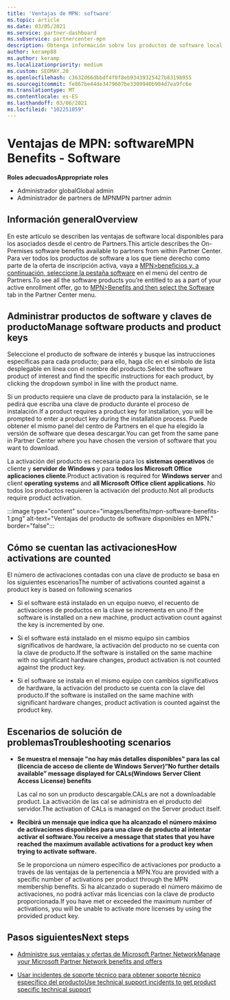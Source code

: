 ```yaml
---
title: 'Ventajas de MPN: software'
ms.topic: article
ms.date: 03/05/2021
ms.service: partner-dashboard
ms.subservice: partnercenter-mpn
description: Obtenga información sobre los productos de software local que se ofrecen como beneficios Microsoft Partner Network (MPN)
author: keramp88
ms.author: keramp
ms.localizationpriority: medium
ms.custom: SEOMAY.20
ms.openlocfilehash: c3632d66dbbdf4f0f8eb93439325427b8319b955
ms.sourcegitcommit: fe867be44de3479607be3309940b904d7ea9fc6e
ms.translationtype: MT
ms.contentlocale: es-ES
ms.lasthandoff: 03/06/2021
ms.locfileid: "102251059"
---
```

# <a name="mpn-benefits---software"></a><span data-ttu-id="9607a-103">Ventajas de MPN: software</span><span class="sxs-lookup"><span data-stu-id="9607a-103">MPN Benefits - Software</span></span>

<span data-ttu-id="9607a-104">**Roles adecuados**</span><span class="sxs-lookup"><span data-stu-id="9607a-104">**Appropriate roles**</span></span>

- <span data-ttu-id="9607a-105">Administrador global</span><span class="sxs-lookup"><span data-stu-id="9607a-105">Global admin</span></span>
- <span data-ttu-id="9607a-106">Administrador de partners de MPN</span><span class="sxs-lookup"><span data-stu-id="9607a-106">MPN partner admin</span></span>

## <a name="overview"></a><span data-ttu-id="9607a-107">Información general</span><span class="sxs-lookup"><span data-stu-id="9607a-107">Overview</span></span>

<span data-ttu-id="9607a-108">En este artículo se describen las ventajas de software local disponibles para los asociados desde el centro de Partners.</span><span class="sxs-lookup"><span data-stu-id="9607a-108">This article describes the On-Premises software benefits available to partners from within Partner Center.</span></span> <span data-ttu-id="9607a-109">Para ver todos los productos de software a los que tiene derecho como parte de la oferta de inscripción activa, vaya a  [MPN>beneficios y, a continuación, seleccione la pestaña software](https://partner.microsoft.com/dashboard/mpn/membership/benefits/software) en el menú del centro de Partners.</span><span class="sxs-lookup"><span data-stu-id="9607a-109">To see all the software products you’re entitled to as a part of your active enrollment offer, go to  [MPN>Benefits and then select the Software](https://partner.microsoft.com/dashboard/mpn/membership/benefits/software) tab in the Partner Center menu.</span></span>  

## <a name="manage-software-products-and-product-keys"></a><span data-ttu-id="9607a-110">Administrar productos de software y claves de producto</span><span class="sxs-lookup"><span data-stu-id="9607a-110">Manage software products and product keys</span></span>

<span data-ttu-id="9607a-111">Seleccione el producto de software de interés y busque las instrucciones específicas para cada producto; para ello, haga clic en el símbolo de lista desplegable en línea con el nombre del producto.</span><span class="sxs-lookup"><span data-stu-id="9607a-111">Select the software product of  interest and find the specific instructions for each product, by clicking the dropdown symbol in line with the product name.</span></span>

<span data-ttu-id="9607a-112">Si un producto requiere una clave de producto para la instalación, se le pedirá que escriba una clave de producto durante el proceso de instalación.</span><span class="sxs-lookup"><span data-stu-id="9607a-112">If a product requires a product key for installation, you will be prompted to enter a product key during the installation process.</span></span> <span data-ttu-id="9607a-113">Puede obtener el mismo panel del centro de Partners en el que ha elegido la versión de software que desea descargar.</span><span class="sxs-lookup"><span data-stu-id="9607a-113">You can get from the same pane in Partner Center where you have chosen the version of software that you want to download.</span></span>

<span data-ttu-id="9607a-114">La activación del producto es necesaria para los **sistemas operativos** de cliente y **servidor de Windows** y para **todos los Microsoft Office aplicaciones cliente**.</span><span class="sxs-lookup"><span data-stu-id="9607a-114">Product activation is required for **Windows server** and client **operating systems** and **all Microsoft Office client applications**.</span></span> <span data-ttu-id="9607a-115">No todos los productos requieren la activación del producto.</span><span class="sxs-lookup"><span data-stu-id="9607a-115">Not all products require product activation.</span></span>

:::image type="content" source="images/benefits/mpn-software-benefits-1.png" alt-text="Ventajas del producto de software disponibles en MPN." border="false":::

## <a name="how-activations-are-counted"></a><span data-ttu-id="9607a-117">Cómo se cuentan las activaciones</span><span class="sxs-lookup"><span data-stu-id="9607a-117">How activations are counted</span></span>

<span data-ttu-id="9607a-118">El número de activaciones contadas con una clave de producto se basa en los siguientes escenarios</span><span class="sxs-lookup"><span data-stu-id="9607a-118">The number of activations counted against a product key is based on following scenarios</span></span>

- <span data-ttu-id="9607a-119">Si el software está instalado en un equipo nuevo, el recuento de activaciones de productos en la clave se incrementa en uno.</span><span class="sxs-lookup"><span data-stu-id="9607a-119">If the software is installed on a new machine, product activation count against the key is incremented by one.</span></span>
 
- <span data-ttu-id="9607a-120">Si el software está instalado en el mismo equipo sin cambios significativos de hardware, la activación del producto no se cuenta con la clave de producto.</span><span class="sxs-lookup"><span data-stu-id="9607a-120">If the software is installed on the same machine with no significant hardware changes, product activation is not counted against the product key.</span></span>

- <span data-ttu-id="9607a-121">Si el software se instala en el mismo equipo con cambios significativos de hardware, la activación del producto se cuenta con la clave del producto.</span><span class="sxs-lookup"><span data-stu-id="9607a-121">If the software is installed on the same machine with significant hardware changes, product activation is counted against the product key.</span></span>

## <a name="troubleshooting-scenarios"></a><span data-ttu-id="9607a-122">Escenarios de solución de problemas</span><span class="sxs-lookup"><span data-stu-id="9607a-122">Troubleshooting scenarios</span></span>

- <span data-ttu-id="9607a-123">**Se muestra el mensaje "no hay más detalles disponibles" para las cal (licencia de acceso de cliente de Windows Server)**</span><span class="sxs-lookup"><span data-stu-id="9607a-123">**“No further details available” message displayed for CALs(Windows Server Client Access License) benefits**</span></span>

    <span data-ttu-id="9607a-124">Las cal no son un producto descargable.</span><span class="sxs-lookup"><span data-stu-id="9607a-124">CALs are not a downloadable product.</span></span> <span data-ttu-id="9607a-125">La activación de las cal se administra en el producto del servidor.</span><span class="sxs-lookup"><span data-stu-id="9607a-125">The activation of CALs is managed on the Server product itself.</span></span>

- <span data-ttu-id="9607a-126">**Recibirá un mensaje que indica que ha alcanzado el número máximo de activaciones disponibles para una clave de producto al intentar activar el software.**</span><span class="sxs-lookup"><span data-stu-id="9607a-126">**You receive a message that states that you have reached the maximum available activations for a product key when trying to activate software.**</span></span>

    <span data-ttu-id="9607a-127">Se le proporciona un número específico de activaciones por producto a través de las ventajas de la pertenencia a MPN.</span><span class="sxs-lookup"><span data-stu-id="9607a-127">You are provided with a specific number of activations per product through the MPN membership benefits.</span></span> <span data-ttu-id="9607a-128">Si ha alcanzado o superado el número máximo de activaciones, no podrá activar más licencias con la clave de producto proporcionada.</span><span class="sxs-lookup"><span data-stu-id="9607a-128">If you have met or exceeded the maximum number of activations, you will be unable to activate more licenses by using the provided product key.</span></span>


 ## <a name="next-steps"></a><span data-ttu-id="9607a-129">Pasos siguientes</span><span class="sxs-lookup"><span data-stu-id="9607a-129">Next steps</span></span>

- [<span data-ttu-id="9607a-130">Administre sus ventajas y ofertas de Microsoft Partner Network</span><span class="sxs-lookup"><span data-stu-id="9607a-130">Manage your Microsoft Partner Network benefits and offers</span></span>](manage-your-partner-network-benefits.md)

- [<span data-ttu-id="9607a-131">Usar incidentes de soporte técnico para obtener soporte técnico específico del producto</span><span class="sxs-lookup"><span data-stu-id="9607a-131">Use technical support incidents to get product specific technical support</span></span>](mpn-benefits-technical-support.md)



